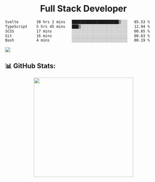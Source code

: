   <h1 align="center" font="bold">
Full Stack Developer 
</h1>


 <!--START_SECTION:waka-->

```txt
Svelte        38 hrs 2 mins   █████████████████████▒░░░   85.53 %
TypeScript    5 hrs 45 mins   ███▒░░░░░░░░░░░░░░░░░░░░░   12.94 %
SCSS          17 mins         ░░░░░░░░░░░░░░░░░░░░░░░░░   00.65 %
Git           16 mins         ░░░░░░░░░░░░░░░░░░░░░░░░░   00.63 %
Bash          4 mins          ░░░░░░░░░░░░░░░░░░░░░░░░░   00.19 %
```

<!--END_SECTION:waka-->

  <p align="start">
   
<a href="https://linkedin.com/in/Abhishek">
<img src="https://skillicons.dev/icons?i=cpp,java,python,html,css,js,postgres,mongodb,linux,bash,git,github,react,express,nodejs,nextjs,gcp,docker,vscode,postman,powershell,githubactions,&theme=dark&perline=10" />
</a>
</p>



## 📊 GitHub Stats:

 <div align="center">

 <!-- github streak start -->

<img width=320 src="https://github-readme-streak-stats.herokuapp.com/?user=Abhishek9503&layout=compact"  />

<!-- github streak end -->
